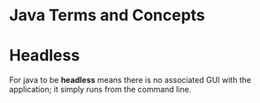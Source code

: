 # Java Terms and Concepts

# Headless

For java to be **headless** means there is no associated GUI with the application; it simply runs from the command line.

